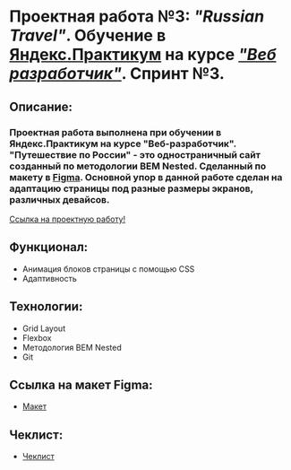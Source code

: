 # **Проектная работа №3: _"Russian Travel"_. Обучение в [Яндекс.Практикум](https://practicum.yandex.ru) на курсе [_"Веб разработчик"_](https://practicum.yandex.ru/web).  Спринт №3.**

## **Описание:**
### Проектная работа выполнена при обучении в Яндекс.Практикум на курсе "Веб-разработчик". "Путешествие по России" - это одностраничный сайт созданный по методологии BEM Nested. Сделанный по макету в [Figma](https://www.figma.com/file/5S2WSbEFL6awjVWJ0NWL8Q/Sprint-3_-Russia-_-desktop-mobile?node-id=28503%3A0). Основной упор в данной работе сделан на адаптацию страницы под разные размеры экранов, различных девайсов.

[Ссылка на проектную работу!](https://edufed.github.io/russian-travel/)

## **Функционал:**
* Анимация блоков страницы с помощью CSS
* Адаптивность

## **Технологии:**
* Grid Layout
* Flexbox
* Методология BEM Nested
* Git

## **Ссылка на макет Figma:**
* [Макет](https://www.figma.com/file/5S2WSbEFL6awjVWJ0NWL8Q/Sprint-3_-Russia-_-desktop-%2B-mobile?node-id=28503-0)

## **Чеклист:**
* [Чеклист](https://code.s3.yandex.net/web-developer/checklists-pdf/new-program/checklist-3.pdf)
